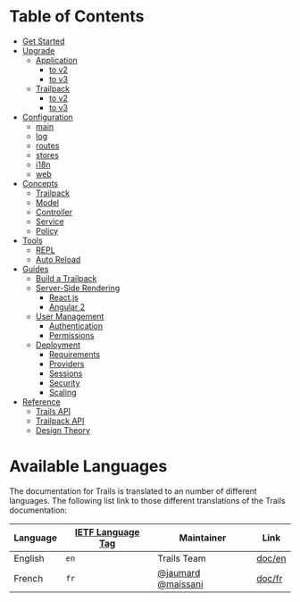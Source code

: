 # Table of Contents

- [Get Started](en/start.md)
- [Upgrade](/en/upgrade/README.md)
  - [Application](/en/upgrade/app.md)
    - [to v2](/en/upgrade/app/v2.md)
    - [to v3](/en/upgrade/app/v3.md)
  - [Trailpack](/en/upgrade/trailpack)
    - [to v2](/en/upgrade/trailpack/v2.md)
    - [to v3](/en/upgrade/trailpack/v3.md)
- [Configuration](en/config/README.md)
  - [main](en/config/main.md)
  - [log](en/config/log.md)
  - [routes](en/config/routes.md)
  - [stores](en/config/stores.md)
  - [i18n](en/config/i18n.md)
  - [web](en/config/web.md)
- [Concepts](/en/concepts/README.md)
  - [Trailpack](/en/concepts/trailpack.md)
  - [Model](/en/concepts/model.md)
  - [Controller](/en/concepts/controller.md)
  - [Service](/en/concepts/service.md)
  - [Policy](/en/concepts/policy.md)
- [Tools](/en/dev/README.md)
  - [REPL](/en/tools/repl.md)
  - [Auto Reload](/en/tools/autoreload.md)
- [Guides](/en/guide/README.md)
  - [Build a Trailpack](/en/guide/trailpack.md)
  - [Server-Side Rendering](/en/guide/render/README.md)
    - [React.js](/en/guide/render/react.md)
    - [Angular 2](/en/guide/render/ng2.md)
  - [User Management](/en/guide/users/README.md)
    - [Authentication](/en/guide/users/auth.md)
    - [Permissions](/en/guide/users/permissions.md)
  - [Deployment](/en/guide/deploy/README.md)
    - [Requirements](/en/guide/deploy/requirements.md)
    - [Providers](/en/guide/deploy/providers.md)
    - [Sessions](/en/guide/deploy/sessions.md)
    - [Security](/en/deploy/deploy/security.md)
    - [Scaling](/en/deploy/deploy/scaling.md)
- [Reference](/en/ref/README.md)
  - [Trails API](/en/ref/trails.md)
  - [Trailpack API](/en/ref/trails.md)
  - [Design Theory](/en/ref/theory.md)

# Available Languages
The documentation for Trails is translated to an number of different languages.
The following list link to those different translations of the Trails documentation:

| Language                     | [IETF Language Tag](https://en.wikipedia.org/wiki/IETF_language_tag)  | Maintainer        | Link |
| ---------------------------- | ------- | ------------------ | ---------------------------------- |
| English                    | `en`    | Trails Team | [doc/en](en/) |
| French                     | `fr`    | [@jaumard](https://github.com/jaumard) [@maissani](https://github.com/maissani) | [doc/fr](fr/) |
